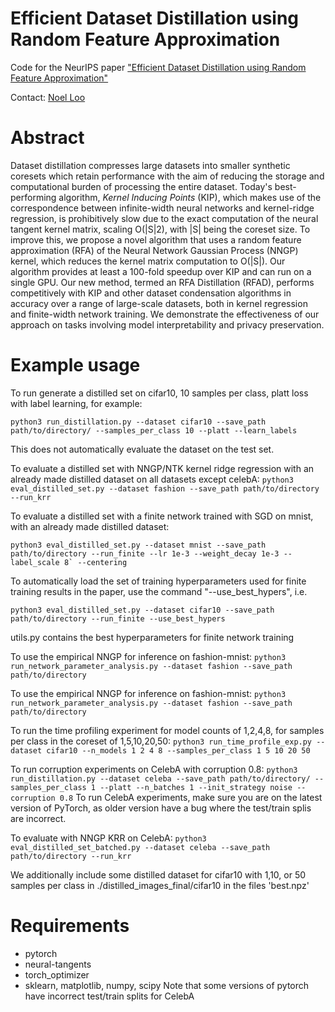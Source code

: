# Efficient Dataset Distillation using Random Feature Approximation

Code for the NeurIPS paper ["Efficient Dataset Distillation using Random Feature Approximation"](https://arxiv.org/abs/2210.12067)

Contact: [Noel Loo](loo@mit.edu)

# Abstract
Dataset distillation compresses large datasets into smaller synthetic coresets which retain performance with the aim of reducing the storage and computational burden of processing the entire dataset. 
Today's best-performing algorithm, *Kernel Inducing Points* (KIP), which makes use of the correspondence between infinite-width neural networks and kernel-ridge regression, is prohibitively slow due to the exact computation of the neural tangent kernel matrix, scaling O(|S|2), with |S| being the coreset size. To improve this, we propose a novel algorithm that uses a random feature approximation (RFA) of the Neural Network Gaussian Process (NNGP) kernel, which reduces the kernel matrix computation to O(|S|). Our algorithm provides at least a 100-fold speedup over KIP and can run on a single GPU. Our new method, termed an RFA Distillation (RFAD), performs competitively with KIP and other dataset condensation algorithms in accuracy over a range of large-scale datasets, both in kernel regression and finite-width network training. We demonstrate the effectiveness of our approach on tasks involving model interpretability and privacy preservation.

# Example usage
To run generate a distilled set on cifar10, 10 samples per class, platt loss with label learning, for example:

```python3 run_distillation.py --dataset cifar10 --save_path path/to/directory/ --samples_per_class 10 --platt --learn_labels ```

This does not automatically evaluate the dataset on the test set.

To evaluate a distilled set with NNGP/NTK kernel ridge regression with an already made distilled dataset on all datasets except celebA:
```python3 eval_distilled_set.py --dataset fashion --save_path path/to/directory --run_krr```

To evaluate a distilled set with a finite network trained with SGD on mnist, with an already made distilled dataset:

```python3 eval_distilled_set.py --dataset mnist --save_path path/to/directory --run_finite --lr 1e-3 --weight_decay 1e-3 --label_scale 8` --centering ```

To automatically load the set of training hyperparameters used for finite training results in the paper, use the command "--use_best_hypers", i.e.

```python3 eval_distilled_set.py --dataset cifar10 --save_path path/to/directory --run_finite --use_best_hypers ```

utils.py contains the best hyperparameters for finite network training

To use the empirical NNGP for inference on fashion-mnist:
```python3 run_network_parameter_analysis.py --dataset fashion --save_path path/to/directory```

To use the empirical NNGP for inference on fashion-mnist:
```python3 run_network_parameter_analysis.py --dataset fashion --save_path path/to/directory```

To run the time profiling experiment for model counts of 1,2,4,8, for samples per class in the coreset of 1,5,10,20,50:
```python3 run_time_profile_exp.py --dataset cifar10 --n_models 1 2 4 8 --samples_per_class 1 5 10 20 50```

To run corruption experiments on CelebA with corruption 0.8:
```python3 run_distillation.py --dataset celeba --save_path path/to/directory/ --samples_per_class 1 --platt --n_batches 1 --init_strategy noise --corruption 0.8```
To run CelebA experiments, make sure you are on the latest version of PyTorch, as older version have a bug where the test/train splis are incorrect.

To evaluate with NNGP KRR on CelebA:
```python3 eval_distilled_set_batched.py --dataset celeba --save_path path/to/directory --run_krr```

We additionally include some distilled dataset for cifar10 with 1,10, or 50 samples per class in ./distilled_images_final/cifar10 in the files 'best.npz'


# Requirements
- pytorch
- neural-tangents
- torch_optimizer
- sklearn, matplotlib, numpy, scipy
Note that some versions of pytorch have incorrect test/train splits for CelebA